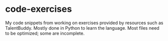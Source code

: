code-exercises
===========

My code snippets from working on exercises provided by resources such as TalentBuddy.
Mostly done in Python to learn the language.
Most files need to be optimized; some are incomplete.